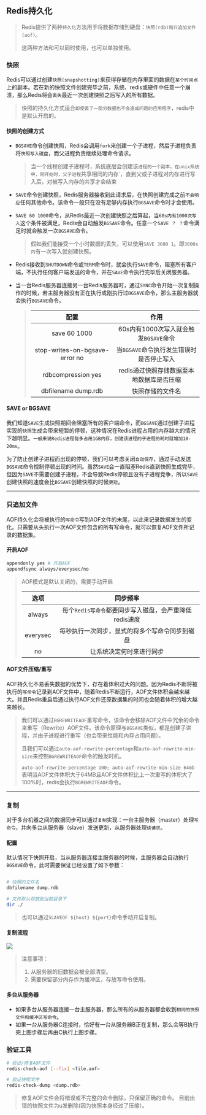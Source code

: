 ## Redis持久化

> Redis提供了两种`持久化`方法用于将数据存储到硬盘：`快照(rdb)和只追加文件(aof)`。
>
> 这两种方法和可以同时使用，也可以单独使用。

### 快照

Redis可以通过创建`快照(snapshotting)`来获得存储在内存里面的数据在`某个时间点`上的副本。若在新的快照文件创建完毕之前，系统、redis或硬件中任意一个崩溃，那么Redis将会`丢失`最近一次创建快照之后写入的所有数据。

> 快照的持久化方式适合`即使丢了一部分数据也不会造成问题的应用程序`，redis中是默认开启的。

#### 快照的创建方式

- `BGSAVE`命令创建快照，Redis会调用`fork`来创建一个子进程，然后子进程负责将`快照写入磁盘`，而父进程负责继续处理命令请求。

  > 当一个线程创建子进程时，系统底层会创建该`进程的一个副本。在unix系统中，刚开始时，父子进程`共享相同的内存`，直到父或子进程对内存进行写入后，对被写入内存的共享才会结束

- `SAVE`命令创建快照，Redis服务器接收到此请求后，在快照创建完成之前`不会响应`任何其他命令。该命令一般只在没有足够内存执行`BGSAVE`命令时才会使用。
- `SAVE 60 1000`命令，从Redis最近一次创建快照之后算起，当`60s内有1000次写入`这个条件被满足，Redis会自动触发`BGSAVE`命令。任意一个`SAVE ？ ？`命令满足时就会触发一次`BGSAVE`命令。

  > 假如我们能接受一个小时数据的丢失，可以使用`SAVE 3600 1`。即`3600s内`有一次写入就创建快照。

- Redis接收到`SHUTDOWN`命令或`TERM`命令时，就会执行`SAVE`命令，阻塞所有客户端，不执行任何客户端发送的命令，并在`SAVE`命令执行完毕后关闭服务器。
- 当一台Redis服务器连接另一台Redis服务器时，通过`SYNC`命令开始一次复制操作的时候，若主服务器没有正在执行或刚执行过`BGSAVE`命令，那么主服务器就会执行`BGSAVE`命令。

  > 
  > |   配置   |                        作用                        |
  > | :------: | :----------------------------------------------------: |
  > |  save 60 1000  | 60s内有1000次写入就会触发`BGSAVE`命令 |
  > | stop-writes-on-bgsave-error no |     当`BGSAVE`命令执行发生错误时是否停止写入     |
  > |    rdbcompression yes  |           redis通过快照存储数据至本地数据库是否压缩               |
  > |    dbfilename dump.rdb  |           快照存储的文件名               |

#### SAVE or BGSAVE

我们知道`SAVE`生成快照期间会阻塞所有的客户端命令，而`BGSAVE`通过创建子进程实现的`快照`生成会带来短暂的停顿，这种情况在Redis进程占用的内存越大的情况下越明显。`一般来说Redis进程每多占用1GB内存，创建该进程的子进程的耗时就增加10-20ms`。

为了防止创建子进程而出现的停顿，我们可以考虑关闭`自动保存`，通过手动发送`BGSAVE`命令控制停顿出现的时间。虽然`SAVE`会一直阻塞Redis直到快照生成完毕，但因为`SAVE`不需要创建子进程，不会导致Redis停顿且没有子进程竞争，所以`SAVE`创建快照的速度会比`BGSAVE`创建快照的时候`更短`。

---

### 只追加文件

AOF持久化会将被执行的`写命令`写到AOF文件的末尾，以此来记录数据发生的变化。只需要从头执行一次AOF文件包含的所有写命令，就可以恢复AOF文件所记录的数据集。

#### 开启AOF

```bash
appendonly yes # 开启AOF
appendfsync always/everysec/no
```
> AOF模式是默认关闭的，需要手动开启
>
> |   选项   |                        同步频率                        |
> | :------: | :----------------------------------------------------: |
> |  always  | 每个`Redis写命令`都要同步写入磁盘，会严重降低redis速度 |
> | everysec |     每秒执行一次同步，显式的将多个写命令同步到磁盘     |
> |    no    |                让系统决定何时来进行同步                |

#### AOF文件压缩/重写

AOF持久化不易丢失数据的优势下，存在着体积过大的问题。因为Redis不断将被执行的`写命令`记录到AOF文件中，随着Redis不断运行，AOF文件体积会越来越大。并且Redis重启后通过执行AOF文件还原数据集的时间也会随着体积的增大越来越长。

> 我们可以通过`BGREWRITEAOF`重写命令，该命令会移除AOF文件中冗余的命令来重写（Rewrite）AOF文件。该命令原理与`BGSAVE`类似，都是创建子进程，并由子进程进行重写（也会带来性能和内存占用问题）。
>
> 且我们可以通过`auto-aof-rewrite-percentage`和`auto-aof-rewrite-min-size`来控制`BGREWRITEAOF`命令的触发时机。
> 
> `auto-aof-rewrite-percentage 100; auto-aof-rewrite-min-size 64mb`表明当AOF文件体积大于64MB且AOF文件体积比上一次重写的体积大了100%时，redis会执行`BGREWRITEAOF`命令。

---

### 复制

对于多台机器之间的数据同步可以通过`复制`实现：一台主服务器（master）处理`写命令`，并向多台从服务器（slave）发送更新，从服务器处理`读请求`。

#### 配置

默认情况下快照开启，当从服务器连接主服务器的时候，主服务器会自动执行`BGSAVE`命令，此时需要保证已经设置了如下参数：

```bash

# 快照的文件名
dbfilename dump.rdb

# 文件默认存放到当前目录下
dir ./
```
> 也可以通过`SLAVEOF ${host} ${port}`命令手动开启复制。


#### 复制流程

![](https://image.leejay.top/Fpw3Wh42cQwbUZ3X7ON8FEa4rcvB)
> 注意事项：
> 1. 从服务器的旧数据会被全部清空。
> 2. 需要保留部分内存作为缓冲区，存放写命令使用。

#### 多台从服务器
- 如果多台从服务器连接一台主服务器，那么所有的从服务器都会收到`相同的快照文件和缓冲区写命令`。
- 如果一台从服务器C连接时，恰好有一台从服务器B正在复制，那么会等B执行完上图步骤后再由C执行上图步骤。


### 验证工具

```bash
# 验证/修复AOF文件
redis-check-aof [--fix] <file.aof>

# 验证快照文件
redis-check-dump <dump.rdb>

```
> 修复AOF文件会将错误或不完整的命令删除，只保留正确的命令。
> 目前出错的快照文件为u发删除(因为快照本身经过了压缩）。
